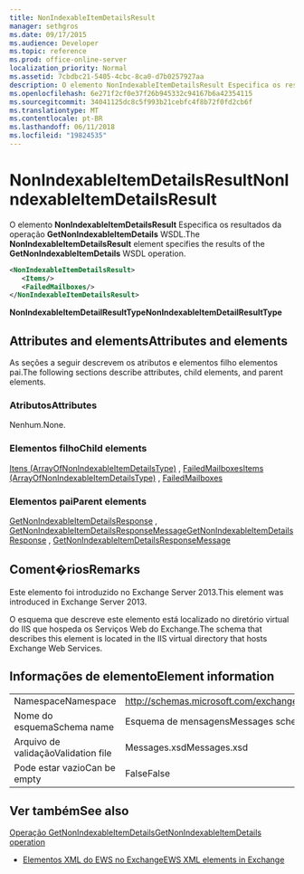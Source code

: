 ```yaml
---
title: NonIndexableItemDetailsResult
manager: sethgros
ms.date: 09/17/2015
ms.audience: Developer
ms.topic: reference
ms.prod: office-online-server
localization_priority: Normal
ms.assetid: 7cbdbc21-5405-4cbc-8ca0-d7b0257927aa
description: O elemento NonIndexableItemDetailsResult Especifica os resultados da operação GetNonIndexableItemDetails WSDL.
ms.openlocfilehash: 6e271f2cf0e37f26b945332c94167b6a42354115
ms.sourcegitcommit: 34041125dc8c5f993b21cebfc4f8b72f0fd2cb6f
ms.translationtype: MT
ms.contentlocale: pt-BR
ms.lasthandoff: 06/11/2018
ms.locfileid: "19824535"
---
```

# <a name="nonindexableitemdetailsresult"></a><span data-ttu-id="c2a2c-103">NonIndexableItemDetailsResult</span><span class="sxs-lookup"><span data-stu-id="c2a2c-103">NonIndexableItemDetailsResult</span></span>

<span data-ttu-id="c2a2c-104">O elemento **NonIndexableItemDetailsResult** Especifica os resultados da operação **GetNonIndexableItemDetails** WSDL.</span><span class="sxs-lookup"><span data-stu-id="c2a2c-104">The **NonIndexableItemDetailsResult** element specifies the results of the **GetNonIndexableItemDetails** WSDL operation.</span></span> 
  
```XML
<NonIndexableItemDetailsResult>
   <Items/>
   <FailedMailboxes/>
</NonIndexableItemDetailsResult>
```

 <span data-ttu-id="c2a2c-105">**NonIndexableItemDetailResultType**</span><span class="sxs-lookup"><span data-stu-id="c2a2c-105">**NonIndexableItemDetailResultType**</span></span>
## <a name="attributes-and-elements"></a><span data-ttu-id="c2a2c-106">Attributes and elements</span><span class="sxs-lookup"><span data-stu-id="c2a2c-106">Attributes and elements</span></span>

<span data-ttu-id="c2a2c-107">As seções a seguir descrevem os atributos e elementos filho elementos pai.</span><span class="sxs-lookup"><span data-stu-id="c2a2c-107">The following sections describe attributes, child elements, and parent elements.</span></span>
  
### <a name="attributes"></a><span data-ttu-id="c2a2c-108">Atributos</span><span class="sxs-lookup"><span data-stu-id="c2a2c-108">Attributes</span></span>

<span data-ttu-id="c2a2c-109">Nenhum.</span><span class="sxs-lookup"><span data-stu-id="c2a2c-109">None.</span></span>
  
### <a name="child-elements"></a><span data-ttu-id="c2a2c-110">Elementos filho</span><span class="sxs-lookup"><span data-stu-id="c2a2c-110">Child elements</span></span>

<span data-ttu-id="c2a2c-111">[Itens (ArrayOfNonIndexableItemDetailsType)](items-arrayofnonindexableitemdetailstype.md) , [FailedMailboxes](failedmailboxes.md)</span><span class="sxs-lookup"><span data-stu-id="c2a2c-111">[Items (ArrayOfNonIndexableItemDetailsType)](items-arrayofnonindexableitemdetailstype.md) , [FailedMailboxes](failedmailboxes.md)</span></span>
  
### <a name="parent-elements"></a><span data-ttu-id="c2a2c-112">Elementos pai</span><span class="sxs-lookup"><span data-stu-id="c2a2c-112">Parent elements</span></span>

<span data-ttu-id="c2a2c-113">[GetNonIndexableItemDetailsResponse](getnonindexableitemdetailsresponse.md) , [GetNonIndexableItemDetailsResponseMessage](getnonindexableitemdetailsresponsemessage.md)</span><span class="sxs-lookup"><span data-stu-id="c2a2c-113">[GetNonIndexableItemDetailsResponse](getnonindexableitemdetailsresponse.md) , [GetNonIndexableItemDetailsResponseMessage](getnonindexableitemdetailsresponsemessage.md)</span></span>
  
## <a name="remarks"></a><span data-ttu-id="c2a2c-114">Coment�rios</span><span class="sxs-lookup"><span data-stu-id="c2a2c-114">Remarks</span></span>

<span data-ttu-id="c2a2c-115">Este elemento foi introduzido no Exchange Server 2013.</span><span class="sxs-lookup"><span data-stu-id="c2a2c-115">This element was introduced in Exchange Server 2013.</span></span>
  
<span data-ttu-id="c2a2c-116">O esquema que descreve este elemento está localizado no diretório virtual do IIS que hospeda os Serviços Web do Exchange.</span><span class="sxs-lookup"><span data-stu-id="c2a2c-116">The schema that describes this element is located in the IIS virtual directory that hosts Exchange Web Services.</span></span>
  
## <a name="element-information"></a><span data-ttu-id="c2a2c-117">Informações de elemento</span><span class="sxs-lookup"><span data-stu-id="c2a2c-117">Element information</span></span>

|||
|:-----|:-----|
|<span data-ttu-id="c2a2c-118">Namespace</span><span class="sxs-lookup"><span data-stu-id="c2a2c-118">Namespace</span></span>  <br/> |http://schemas.microsoft.com/exchange/services/2006/messages  <br/> |
|<span data-ttu-id="c2a2c-119">Nome do esquema</span><span class="sxs-lookup"><span data-stu-id="c2a2c-119">Schema name</span></span>  <br/> |<span data-ttu-id="c2a2c-120">Esquema de mensagens</span><span class="sxs-lookup"><span data-stu-id="c2a2c-120">Messages schema</span></span>  <br/> |
|<span data-ttu-id="c2a2c-121">Arquivo de validação</span><span class="sxs-lookup"><span data-stu-id="c2a2c-121">Validation file</span></span>  <br/> |<span data-ttu-id="c2a2c-122">Messages.xsd</span><span class="sxs-lookup"><span data-stu-id="c2a2c-122">Messages.xsd</span></span>  <br/> |
|<span data-ttu-id="c2a2c-123">Pode estar vazio</span><span class="sxs-lookup"><span data-stu-id="c2a2c-123">Can be empty</span></span>  <br/> |<span data-ttu-id="c2a2c-124">False</span><span class="sxs-lookup"><span data-stu-id="c2a2c-124">False</span></span>  <br/> |
   
## <a name="see-also"></a><span data-ttu-id="c2a2c-125">Ver também</span><span class="sxs-lookup"><span data-stu-id="c2a2c-125">See also</span></span>



[<span data-ttu-id="c2a2c-126">Operação GetNonIndexableItemDetails</span><span class="sxs-lookup"><span data-stu-id="c2a2c-126">GetNonIndexableItemDetails operation</span></span>](getnonindexableitemdetails-operation.md)


- [<span data-ttu-id="c2a2c-127">Elementos XML do EWS no Exchange</span><span class="sxs-lookup"><span data-stu-id="c2a2c-127">EWS XML elements in Exchange</span></span>](ews-xml-elements-in-exchange.md)

